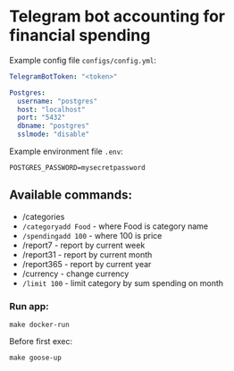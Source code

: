 # Telegram bot accounting for financial spending

Example config file ```configs/config.yml```: 

```yaml
TelegramBotToken: "<token>"

Postgres:
  username: "postgres"
  host: "localhost"
  port: "5432"
  dbname: "postgres"
  sslmode: "disable"
```
Example environment file ```.env```:

```shell
POSTGRES_PASSWORD=mysecretpassword
```
## Available commands:
- /categories
- `/categoryadd Food` - where Food is category name
- `/spendingadd 100` - where 100 is price
- /report7 - report by current week
- /report31 - report by current month
- /report365 - report by current year
- /currency - change currency
- `/limit 100` - limit category by sum spending on month
### Run app:

```
make docker-run
```

Before first exec:

```
make goose-up
```
